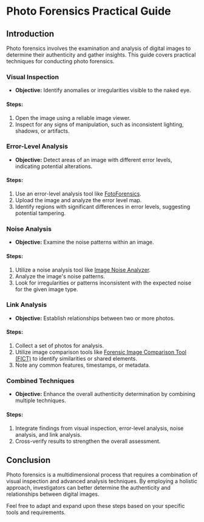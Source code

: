 # Photo Forensics Practical Guide

## Introduction
Photo forensics involves the examination and analysis of digital images to determine their authenticity and gather insights. This guide covers practical techniques for conducting photo forensics.

### Visual Inspection
- **Objective:** Identify anomalies or irregularities visible to the naked eye.

#### Steps:
1. Open the image using a reliable image viewer.
2. Inspect for any signs of manipulation, such as inconsistent lighting, shadows, or artifacts.

### Error-Level Analysis
- **Objective:** Detect areas of an image with different error levels, indicating potential alterations.

#### Steps:
1. Use an error-level analysis tool like [FotoForensics](https://fotoforensics.com/).
2. Upload the image and analyze the error level map.
3. Identify regions with significant differences in error levels, suggesting potential tampering.

### Noise Analysis
- **Objective:** Examine the noise patterns within an image.

#### Steps:
1. Utilize a noise analysis tool like [Image Noise Analyzer](https://www.imageforensic.org/).
2. Analyze the image's noise patterns.
3. Look for irregularities or patterns inconsistent with the expected noise for the given image type.

### Link Analysis
- **Objective:** Establish relationships between two or more photos.

#### Steps:
1. Collect a set of photos for analysis.
2. Utilize image comparison tools like [Forensic Image Comparison Tool (FICT)](https://github.com/0ptr/forensic-image-comparison-tool) to identify similarities or shared elements.
3. Note any common features, timestamps, or metadata.

### Combined Techniques
- **Objective:** Enhance the overall authenticity determination by combining multiple techniques.

#### Steps:
1. Integrate findings from visual inspection, error-level analysis, noise analysis, and link analysis.
2. Cross-verify results to strengthen the overall assessment.

## Conclusion
Photo forensics is a multidimensional process that requires a combination of visual inspection and advanced analysis techniques. By employing a holistic approach, investigators can better determine the authenticity and relationships between digital images.

Feel free to adapt and expand upon these steps based on your specific tools and requirements.
